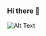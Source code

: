 ### Hi there 👋
<!-- [![Header](https://raw.githubusercontent.com/MartinHeinz/<OWNER>/<OWNER>/readme_header.png "Header")](https://lottiefiles.com/28615-coding-program/)
 -->
![Alt Text](https://media.giphy.com/media/vFKqnCdLPNOKc/giphy.gif)
<!--
**ahsas5/ahsas5** is a ✨ _special_ ✨ repository because its `README.md` (this file) appears on your GitHub profile.

Here are some ideas to get you started:

- 🔭 I’m currently working on ...
- 🌱 I’m currently learning ...
- 👯 I’m looking to collaborate on ...
- 🤔 I’m looking for help with ...
- 💬 Ask me about ...
- 📫 How to reach me: ...
- 😄 Pronouns: ...
- ⚡ Fun fact: ...
-->
